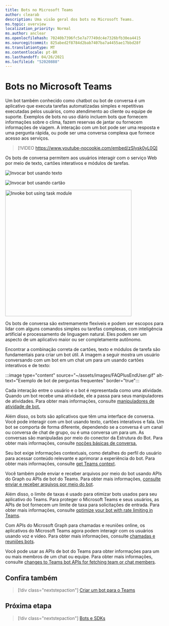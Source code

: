 ```yaml
---
title: Bots no Microsoft Teams
author: clearab
description: Uma visão geral dos bots no Microsoft Teams.
ms.topic: overview
localization_priority: Normal
ms.author: anclear
ms.openlocfilehash: 70240b7396fc5e7a77749dc4e7326bfb30ea4415
ms.sourcegitcommit: 825abed2f8784d2bab7407ba7a4455ae17bbd28f
ms.translationtype: MT
ms.contentlocale: pt-BR
ms.lasthandoff: 04/26/2021
ms.locfileid: "52020888"
---
```

# <a name="bots-in-microsoft-teams"></a>Bots no Microsoft Teams

Um bot também conhecido como chatbot ou bot de conversa é um aplicativo que executa tarefas automatizadas simples e repetitivas executadas pelos usuários, como atendimento ao cliente ou equipe de suporte. Exemplos de bots no uso diário incluem bots que fornecem informações sobre o clima, fazem reservas de jantar ou fornecem informações de viagem. A interação com um bot pode ser uma resposta e uma pergunta rápida, ou pode ser uma conversa complexa que fornece acesso aos serviços.

> [!VIDEO https://www.youtube-nocookie.com/embed/zSIysk0yL0Q]

Os bots de conversa permitem aos usuários interagir com o serviço Web por meio de texto, cartões interativos e módulos de tarefas.

![Invocar bot usando texto](~/assets/images/invokebotwithtext.png)

![Invocar bot usando cartão](~/assets/images/invokebotwithcard.png)

<img src="~/assets/images/task-module-example.png" alt="Invoke bot using task module" width="400"/>

Os bots de conversa são extremamente flexíveis e podem ser escopos para lidar com alguns comandos simples ou tarefas complexas, com inteligência artificial e processamento de linguagem natural. Eles podem ser um aspecto de um aplicativo maior ou ser completamente autônomo.

Encontrar a combinação correta de cartões, texto e módulos de tarefa são fundamentais para criar um bot útil. A imagem a seguir mostra um usuário conversando com um bot em um chat um para um usando cartões interativos e de texto:

:::image type="content" source="~/assets/images/FAQPlusEndUser.gif" alt-text="Exemplo de bot de perguntas frequentes" border="true":::

Cada interação entre o usuário e o bot é representada como uma atividade. Quando um bot recebe uma atividade, ele a passa para seus manipuladores de atividades. Para obter mais informações, consulte [manipuladores de atividade de bot.](~/bots/bot-basics.md) 

Além disso, os bots são aplicativos que têm uma interface de conversa. Você pode interagir com um bot usando texto, cartões interativos e fala. Um bot se comporta de forma diferente, dependendo se a conversa é um canal ou conversa de chat de grupo, ou é uma conversa um para um. As conversas são manipuladas por meio do conector da Estrutura do Bot. Para obter mais informações, consulte [noções básicas de conversa.](~/bots/how-to/conversations/conversation-basics.md)

Seu bot exige informações contextuais, como detalhes do perfil do usuário para acessar conteúdo relevante e aprimorar a experiência do bot. Para obter mais informações, consulte [get Teams context](~/bots/how-to/get-teams-context.md). 

Você também pode enviar e receber arquivos por meio do bot usando APIs do Graph ou APIs de bot do Teams. Para obter mais informações, [consulte enviar e receber arquivos por meio do bot](~/bots/how-to/bots-filesv4.md).

Além disso, o limite de taxas é usado para otimizar bots usados para seu aplicativo do Teams. Para proteger o Microsoft Teams e seus usuários, as APIs de bot fornecem um limite de taxa para solicitações de entrada. Para obter mais informações, consulte [optimize your bot with rate limiting in Teams](~/bots/how-to/rate-limit.md).

Com APIs do Microsoft Graph para chamadas e reuniões online, os aplicativos do Microsoft Teams agora podem interagir com os usuários usando voz e vídeo. Para obter mais informações, consulte [chamadas e reuniões bots](~/bots/calls-and-meetings/calls-meetings-bots-overview.md). 

Você pode usar as APIs de bot do Teams para obter informações para um ou mais membros de um chat ou equipe. Para obter mais informações, consulte [changes to Teams bot APIs for fetching team or chat members](~/resources/team-chat-member-api-changes.md).

## <a name="see-also"></a>Confira também

> [!div class="nextstepaction"]
> [Criar um bot para o Teams](~/bots/how-to/create-a-bot-for-teams.md)

## <a name="next-step"></a>Próxima etapa

> [!div class="nextstepaction"]
> [Bots e SDKs](~/bots/bot-features.md)
